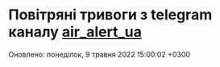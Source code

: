 # Повітряні тривоги з telegram каналу [air_alert_ua](https://t.me/air_alert_ua)

Оновлено:
понеділок, 9 травня 2022 15:00:02 +0300
